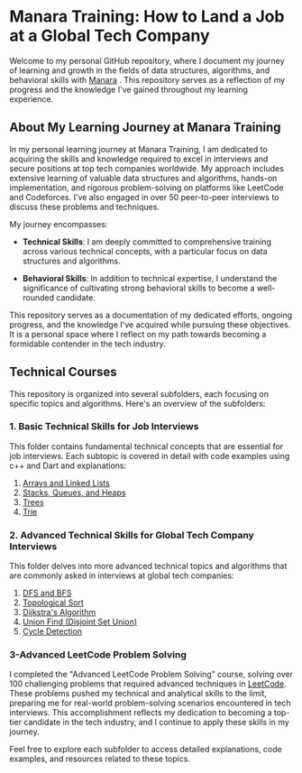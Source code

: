 # Manara Training: How to Land a Job at a Global Tech Company

Welcome to my personal GitHub repository, where I document my journey of learning and growth in the fields of data structures, algorithms, and behavioral skills with [Manara](https://old.manara.tech/about-us) . This repository serves as a reflection of my progress and the knowledge I've gained throughout my learning experience.

## About My Learning Journey at Manara Training

In my personal learning journey at Manara Training, I am dedicated to acquiring the skills and knowledge required to excel in interviews and secure positions at top tech companies worldwide. My approach includes extensive learning of valuable data structures and algorithms, hands-on implementation, and rigorous problem-solving on platforms like LeetCode and Codeforces. I've also engaged in over 50 peer-to-peer interviews to discuss these problems and techniques.

My journey encompasses:

- **Technical Skills**: I am deeply committed to comprehensive training across various technical concepts, with a particular focus on data structures and algorithms.

- **Behavioral Skills**: In addition to technical expertise, I understand the significance of cultivating strong behavioral skills to become a well-rounded candidate.

This repository serves as a documentation of my dedicated efforts, ongoing progress, and the knowledge I've acquired while pursuing these objectives. It is a personal space where I reflect on my path towards becoming a formidable contender in the tech industry.


## Technical Courses

This repository is organized into several subfolders, each focusing on specific topics and algorithms. Here's an overview of the subfolders:

### 1. Basic Technical Skills for Job Interviews

This folder contains fundamental technical concepts that are essential for job interviews. Each subtopic is covered in detail with code examples using c++ and Dart and explanations:

1. [Arrays and Linked Lists](https://github.com/AmrAbdElHamed26/manara_training/tree/main/1-Basic%20technical%20skills%20for%20job%20interviews/1-Arrays%20and%20Linked%20Lists)
2. [Stacks, Queues, and Heaps](https://github.com/AmrAbdElHamed26/manara_training/tree/main/1-Basic%20technical%20skills%20for%20job%20interviews/2-Stacks%2C%20Queues%2C%20and%20Heaps)
3. [Trees](https://github.com/AmrAbdElHamed26/manara_training/tree/main/1-Basic%20technical%20skills%20for%20job%20interviews/3-Trees)
4. [Trie](https://github.com/AmrAbdElHamed26/manara_training/tree/main/1-Basic%20technical%20skills%20for%20job%20interviews/4-Trie)
### 2. Advanced Technical Skills for Global Tech Company Interviews

This folder delves into more advanced technical topics and algorithms that are commonly asked in interviews at global tech companies:

1. [DFS and BFS](https://github.com/AmrAbdElHamed26/manara_training/tree/main/2-Advanced%20technical%20skills%20for%20global%20tech%20company%20interviews/1-DFS%20and%20BFS)
2. [Topological Sort](https://github.com/AmrAbdElHamed26/manara_training/tree/main/2-Advanced%20technical%20skills%20for%20global%20tech%20company%20interviews/2-topological_sort)
3. [Dijkstra's Algorithm](https://github.com/AmrAbdElHamed26/manara_training/tree/main/2-Advanced%20technical%20skills%20for%20global%20tech%20company%20interviews/3-dijkstra)
4. [Union Find (Disjoint Set Union)](https://github.com/AmrAbdElHamed26/manara_training/tree/main/2-Advanced%20technical%20skills%20for%20global%20tech%20company%20interviews/4-Union%20Find(dsu))
5. [Cycle Detection](https://github.com/AmrAbdElHamed26/manara_training/tree/main/2-Advanced%20technical%20skills%20for%20global%20tech%20company%20interviews/5-detect_cycles)

### 3-Advanced LeetCode Problem Solving

I completed the "Advanced LeetCode Problem Solving" course, solving over 100 challenging problems that required advanced techniques in [LeetCode](https://leetcode.com/amr2652001/). These problems pushed my technical and analytical skills to the limit, preparing me for real-world problem-solving scenarios encountered in tech interviews. This accomplishment reflects my dedication to becoming a top-tier candidate in the tech industry, and I continue to apply these skills in my journey.


Feel free to explore each subfolder to access detailed explanations, code examples, and resources related to these topics. 
